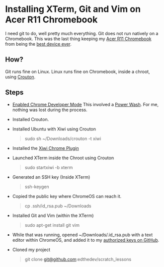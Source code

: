 # Installing XTerm, Git and Vim on Acer R11 Chromebook

I need git to do, well pretty much everything.
Git does not run natively on a Chromebook.
This was the last thing keeping my [Acer R11 Chromebook](https://www.acer.com/ac/en/US/content/series/acerchromebookr11) from being the [best device ever](https://github.com/edthedev/edthedev.github.io/blob/master/blog/2017.05.02.md).

## How?

Git runs fine on Linux. Linux runs fine on Chromebook, inside a chroot, using [Crouton](https://github.com/dnschneid/crouton).

## Steps

- [Enabled Chrome Developer Mode](https://www.howtogeek.com/210817/how-to-enable-developer-mode-on-your-chromebook/) This involved a [Power Wash](https://support.google.com/chromebook/answer/183084?hl=en). For me, nothing was lost during the process.
- Installed Crouton.
- Installed Ubuntu with Xiwi using Crouton

	> sudo sh ~/Downloads/crouton -t xiwi

- Installed the [Xiwi Chrome Plugin](https://github.com/dnschneid/crouton/wiki/crouton-in-a-Chromium-OS-window-(xiwi))
- Launched XTerm inside the Chroot using Crouton

	> sudo startxiwi -b xterm

- Generated an SSH key (Inside XTerm)

	> ssh-keygen

- Copied the public key where ChromeOS can reach it.

	> cp .ssh/id_rsa.pub ~/Downloads

- Installed Git and Vim (within the XTerm) 

	> sudo apt-get install git vim

- While that was running, opened ~/Downloads/.id_rsa.pub with a text editor within ChromeOS, and added it to my [authorized keys on GitHub](https://help.github.com/articles/adding-a-new-ssh-key-to-your-github-account/).
- Cloned my project

	> git clone git@github.com:edthedev/scratch_lessons

